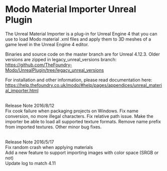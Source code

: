 # Modo Material Importer Unreal Plugin
The Unreal Material Importer is a plug-in for Unreal Engine 4 that you can use to load Modo material .xml files and apply them to 3D meshes of a game level in the Unreal Engine 4 editor.

Binaries and source code on the master branch are for Unreal 4.12.3. 
Older versions are zipped in legacy_unreal_versions branch:
https://github.com/TheFoundry-Modo/UnrealPlugin/tree/legacy_unreal_versions

For installation and other information, please read documentation here:
https://help.thefoundry.co.uk/modo/#help/pages/appendices/unreal_material_importer.html

<br>Release Note 2016/8/12</br>
Fix cook failure when packaging projects on Windows.
Fix name conversion, no more illegal characters.
Fix relative path issue.
Make the importer be able to load all supported texture formats.
Remove name prefix from imported textures. 
Other minor bug fixes.

<br>Release Note 2016/5/17</br>
Fix random crash when applying materials  
Add a new feature to support importing images with color space (SRGB or not)  
Update log to match 4.11  